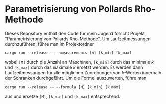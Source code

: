 # Parametrisierung von Pollards Rho-Methode

Dieses Repository enthält den Code für mein Jugend forscht Projekt "Parametrisierung von Pollards Rho-Methode". Um Laufzeitmessungen durchzuführen, führe man im Projektordner

```
cargo run --release -- --measurements [M] [k_min] [k_max]
```

wobei `[M]` durch die Anzahl an Maschinen, `[k_min]` durch das minimale $k$ und `[k_max]` durch das maximale $k$ ersetzt werden. Es werden dann Laufzeitmessungen für alle möglichen Zuordnungen von $k$-Werten innerhalb der Schranken durchgeführt. Um die Formel auszuwerten, führe man

```
cargo run --release -- --formula [M] [k_min] [k_max]
```

aus und ersetze `[M]`, `[k_min]` und `[k_max]` entsprechend.
